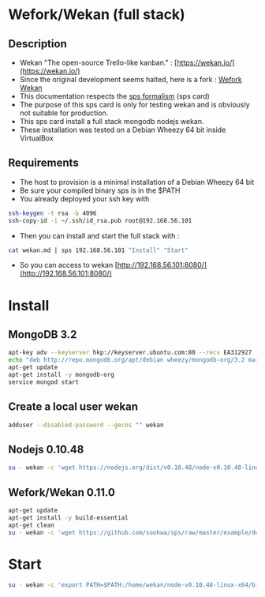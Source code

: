 # Wefork/Wekan (full stack)

## Description

* Wekan "The open-source Trello-like kanban." : [https://wekan.io/](https://wekan.io/)
* Since the original development seems halted, here is a fork : [Wefork Wekan](https://github.com/wefork/wekan)
* This documentation respects the [sps formalism](https://github.com/soohwa/sps) (sps card)
* The purpose of this sps card is only for testing wekan and is obviously not suitable for production.
* This sps card install a full stack mongodb nodejs wekan.
* These installation was tested on a Debian Wheezy 64 bit inside VirtualBox

## Requirements

* The host to provision is a minimal installation of a Debian Wheezy 64 bit
* Be sure your compiled binary sps is in the $PATH
* You already deployed your ssh key with

```bash
ssh-keygen -t rsa -b 4096
ssh-copy-id -i ~/.ssh/id_rsa.pub root@192.168.56.101
```

* Then you can install and start the full stack with :

```bash
cat wekan.md | sps 192.168.56.101 "Install" "Start"
```

* So you can access to wekan [http://192.168.56.101:8080/](http://192.168.56.101:8080/)

# Install

## MongoDB 3.2

```bash
apt-key adv --keyserver hkp://keyserver.ubuntu.com:80 --recv EA312927
echo "deb http://repo.mongodb.org/apt/debian wheezy/mongodb-org/3.2 main" | tee /etc/apt/sources.list.d/mongodb-org-3.2.list
apt-get update
apt-get install -y mongodb-org
service mongod start
```

## Create a local user wekan

```bash
adduser --disabled-password --gecos "" wekan
```

## Nodejs 0.10.48

```bash
su - wekan -c 'wget https://nodejs.org/dist/v0.10.48/node-v0.10.48-linux-x64.tar.gz ; tar xzf node-v0.10.48-linux-x64.tar.gz'
```


## Wefork/Wekan 0.11.0

```bash
apt-get update
apt-get install -y build-essential
apt-get clean
su - wekan -c 'wget https://github.com/soohwa/sps/raw/master/example/docs/wekan-0.11.0.tar.gz && mkdir wekan && cd wekan && tar xzf ../wekan-0.11.0.tar.gz && cd bundle/programs/server ; export PATH=$PATH:/home/wekan/node-v0.10.48-linux-x64/bin ; npm install'
```

# Start

```bash
su - wekan -c 'export PATH=$PATH:/home/wekan/node-v0.10.48-linux-x64/bin ; export MONGO_URL=mongodb://127.0.0.1:27017/wekan ; export ROOT_URL=https://192.168.0.56.101:8080 ; export MAIL_FM=wekan-admin@localhost ; export PORT=8080 ; cd wekan/bundle && node main.js'
```
